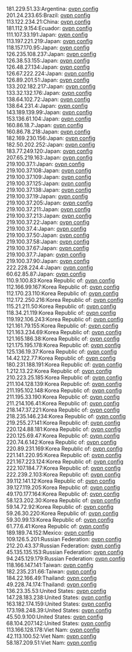 181.229.51.33:Argentina: [ovpn config](vpn/181_229_51_33.ovpn)  
201.24.233.65:Brazil: [ovpn config](vpn/201_24_233_65.ovpn)  
113.122.234.21:China: [ovpn config](vpn/113_122_234_21.ovpn)  
181.112.9.154:Ecuador: [ovpn config](vpn/181_112_9_154.ovpn)  
111.107.33.191:Japan: [ovpn config](vpn/111_107_33_191.ovpn)  
113.197.221.219:Japan: [ovpn config](vpn/113_197_221_219.ovpn)  
118.157.170.95:Japan: [ovpn config](vpn/118_157_170_95.ovpn)  
126.235.108.237:Japan: [ovpn config](vpn/126_235_108_237.ovpn)  
126.38.53.155:Japan: [ovpn config](vpn/126_38_53_155.ovpn)  
126.48.27.134:Japan: [ovpn config](vpn/126_48_27_134.ovpn)  
126.67.222.224:Japan: [ovpn config](vpn/126_67_222_224.ovpn)  
126.89.201.51:Japan: [ovpn config](vpn/126_89_201_51.ovpn)  
133.202.182.217:Japan: [ovpn config](vpn/133_202_182_217.ovpn)  
133.32.132.176:Japan: [ovpn config](vpn/133_32_132_176.ovpn)  
138.64.102.72:Japan: [ovpn config](vpn/138_64_102_72.ovpn)  
138.64.231.4:Japan: [ovpn config](vpn/138_64_231_4.ovpn)  
143.189.139.99:Japan: [ovpn config](vpn/143_189_139_99.ovpn)  
153.136.61.104:Japan: [ovpn config](vpn/153_136_61_104.ovpn)  
160.86.18.7:Japan: [ovpn config](vpn/160_86_18_7.ovpn)  
160.86.78.218:Japan: [ovpn config](vpn/160_86_78_218.ovpn)  
182.169.230.156:Japan: [ovpn config](vpn/182_169_230_156.ovpn)  
182.50.202.252:Japan: [ovpn config](vpn/182_50_202_252.ovpn)  
183.77.249.120:Japan: [ovpn config](vpn/183_77_249_120.ovpn)  
207.65.219.163:Japan: [ovpn config](vpn/207_65_219_163.ovpn)  
219.100.37.1:Japan: [ovpn config](vpn/219_100_37_1.ovpn)  
219.100.37.108:Japan: [ovpn config](vpn/219_100_37_108.ovpn)  
219.100.37.109:Japan: [ovpn config](vpn/219_100_37_109.ovpn)  
219.100.37.125:Japan: [ovpn config](vpn/219_100_37_125.ovpn)  
219.100.37.138:Japan: [ovpn config](vpn/219_100_37_138.ovpn)  
219.100.37.19:Japan: [ovpn config](vpn/219_100_37_19.ovpn)  
219.100.37.205:Japan: [ovpn config](vpn/219_100_37_205.ovpn)  
219.100.37.211:Japan: [ovpn config](vpn/219_100_37_211.ovpn)  
219.100.37.213:Japan: [ovpn config](vpn/219_100_37_213.ovpn)  
219.100.37.22:Japan: [ovpn config](vpn/219_100_37_22.ovpn)  
219.100.37.4:Japan: [ovpn config](vpn/219_100_37_4.ovpn)  
219.100.37.50:Japan: [ovpn config](vpn/219_100_37_50.ovpn)  
219.100.37.58:Japan: [ovpn config](vpn/219_100_37_58.ovpn)  
219.100.37.67:Japan: [ovpn config](vpn/219_100_37_67.ovpn)  
219.100.37.7:Japan: [ovpn config](vpn/219_100_37_7.ovpn)  
219.100.37.90:Japan: [ovpn config](vpn/219_100_37_90.ovpn)  
222.228.224.4:Japan: [ovpn config](vpn/222_228_224_4.ovpn)  
60.62.85.87:Japan: [ovpn config](vpn/60_62_85_87.ovpn)  
110.9.100.83:Korea Republic of: [ovpn config](vpn/110_9_100_83.ovpn)  
112.166.99.167:Korea Republic of: [ovpn config](vpn/112_166_99_167.ovpn)  
112.170.23.110:Korea Republic of: [ovpn config](vpn/112_170_23_110.ovpn)  
112.172.250.216:Korea Republic of: [ovpn config](vpn/112_172_250_216.ovpn)  
115.21.211.50:Korea Republic of: [ovpn config](vpn/115_21_211_50.ovpn)  
118.34.21.119:Korea Republic of: [ovpn config](vpn/118_34_21_119.ovpn)  
119.192.106.243:Korea Republic of: [ovpn config](vpn/119_192_106_243.ovpn)  
121.161.79.155:Korea Republic of: [ovpn config](vpn/121_161_79_155.ovpn)  
121.163.234.69:Korea Republic of: [ovpn config](vpn/121_163_234_69.ovpn)  
121.165.186.38:Korea Republic of: [ovpn config](vpn/121_165_186_38.ovpn)  
121.175.195.178:Korea Republic of: [ovpn config](vpn/121_175_195_178.ovpn)  
125.136.19.37:Korea Republic of: [ovpn config](vpn/125_136_19_37.ovpn)  
14.42.122.77:Korea Republic of: [ovpn config](vpn/14_42_122_77.ovpn)  
180.231.188.191:Korea Republic of: [ovpn config](vpn/180_231_188_191.ovpn)  
1.212.13.22:Korea Republic of: [ovpn config](vpn/1_212_13_22.ovpn)  
210.223.25.185:Korea Republic of: [ovpn config](vpn/210_223_25_185.ovpn)  
211.104.128.139:Korea Republic of: [ovpn config](vpn/211_104_128_139.ovpn)  
211.195.102.148:Korea Republic of: [ovpn config](vpn/211_195_102_148.ovpn)  
211.195.33.190:Korea Republic of: [ovpn config](vpn/211_195_33_190.ovpn)  
211.214.106.41:Korea Republic of: [ovpn config](vpn/211_214_106_41.ovpn)  
218.147.37.221:Korea Republic of: [ovpn config](vpn/218_147_37_221.ovpn)  
218.235.146.234:Korea Republic of: [ovpn config](vpn/218_235_146_234.ovpn)  
219.255.27.141:Korea Republic of: [ovpn config](vpn/219_255_27_141.ovpn)  
220.124.88.181:Korea Republic of: [ovpn config](vpn/220_124_88_181.ovpn)  
220.125.69.47:Korea Republic of: [ovpn config](vpn/220_125_69_47.ovpn)  
220.74.6.142:Korea Republic of: [ovpn config](vpn/220_74_6_142.ovpn)  
220.89.231.169:Korea Republic of: [ovpn config](vpn/220_89_231_169.ovpn)  
221.141.220.95:Korea Republic of: [ovpn config](vpn/221_141_220_95.ovpn)  
221.167.223.124:Korea Republic of: [ovpn config](vpn/221_167_223_124.ovpn)  
222.107.184.77:Korea Republic of: [ovpn config](vpn/222_107_184_77.ovpn)  
222.239.2.103:Korea Republic of: [ovpn config](vpn/222_239_2_103.ovpn)  
39.112.141.12:Korea Republic of: [ovpn config](vpn/39_112_141_12.ovpn)  
39.127.119.205:Korea Republic of: [ovpn config](vpn/39_127_119_205.ovpn)  
49.170.177.164:Korea Republic of: [ovpn config](vpn/49_170_177_164.ovpn)  
58.123.202.30:Korea Republic of: [ovpn config](vpn/58_123_202_30.ovpn)  
59.14.72.92:Korea Republic of: [ovpn config](vpn/59_14_72_92.ovpn)  
59.26.30.220:Korea Republic of: [ovpn config](vpn/59_26_30_220.ovpn)  
59.30.99.13:Korea Republic of: [ovpn config](vpn/59_30_99_13.ovpn)  
61.77.6.41:Korea Republic of: [ovpn config](vpn/61_77_6_41.ovpn)  
189.189.74.152:Mexico: [ovpn config](vpn/189_189_74_152.ovpn)  
109.126.5.201:Russian Federation: [ovpn config](vpn/109_126_5_201.ovpn)  
212.20.43.37:Russian Federation: [ovpn config](vpn/212_20_43_37.ovpn)  
45.135.135.153:Russian Federation: [ovpn config](vpn/45_135_135_153.ovpn)  
94.245.129.179:Russian Federation: [ovpn config](vpn/94_245_129_179.ovpn)  
118.166.147.141:Taiwan: [ovpn config](vpn/118_166_147_141.ovpn)  
182.235.231.66:Taiwan: [ovpn config](vpn/182_235_231_66.ovpn)  
184.22.166.49:Thailand: [ovpn config](vpn/184_22_166_49.ovpn)  
49.228.74.174:Thailand: [ovpn config](vpn/49_228_74_174.ovpn)  
136.23.35.53:United States: [ovpn config](vpn/136_23_35_53.ovpn)  
147.28.183.238:United States: [ovpn config](vpn/147_28_183_238.ovpn)  
163.182.174.159:United States: [ovpn config](vpn/163_182_174_159.ovpn)  
173.198.248.39:United States: [ovpn config](vpn/173_198_248_39.ovpn)  
45.50.9.100:United States: [ovpn config](vpn/45_50_9_100.ovpn)  
68.104.207.142:United States: [ovpn config](vpn/68_104_207_142.ovpn)  
113.166.128.178:Viet Nam: [ovpn config](vpn/113_166_128_178.ovpn)  
42.113.100.52:Viet Nam: [ovpn config](vpn/42_113_100_52.ovpn)  
58.187.209.51:Viet Nam: [ovpn config](vpn/58_187_209_51.ovpn)  
